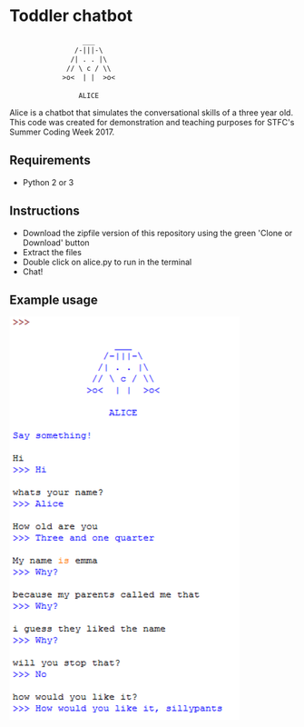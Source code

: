 # Toddler chatbot
```
                  ___
                /-|||-\ 
               /| . . |\
              // \ c / \\
             >o<  | |  >o<
             
                 ALICE
```
Alice is a chatbot that simulates the conversational skills of a three year old. This code was created for demonstration and teaching purposes for STFC's Summer Coding Week 2017.

## Requirements
- Python 2 or 3

## Instructions
- Download the zipfile version of this repository using the green 'Clone or Download' button
- Extract the files
- Double click on alice.py to run in the terminal
- Chat!

## Example usage

![](image.png)
